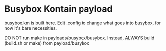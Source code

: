 # Busybox Kontain payload

busybox.km is built here. Edit .config to change what goes into busybox, for now it's bare necessities.



DO NOT run make in payloads/busybox/busybox. Instead, ALWAYS build (build.sh or make) from payload/busybox

